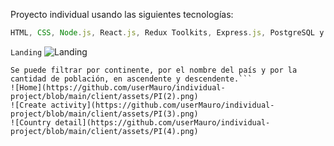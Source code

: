 Proyecto individual usando las siguientes tecnologías:
```js
HTML, CSS, Node.js, React.js, Redux Toolkits, Express.js, PostgreSQL y Sequelize, 
```

```Landing```
![Landing](https://github.com/userMauro/individual-project/blob/main/client/assets/PI(1).png)

```Home
Se puede filtrar por continente, por el nombre del país y por la cantidad de población, en ascendente y descendente.```
![Home](https://github.com/userMauro/individual-project/blob/main/client/assets/PI(2).png)
![Create activity](https://github.com/userMauro/individual-project/blob/main/client/assets/PI(3).png)
![Country detail](https://github.com/userMauro/individual-project/blob/main/client/assets/PI(4).png)
